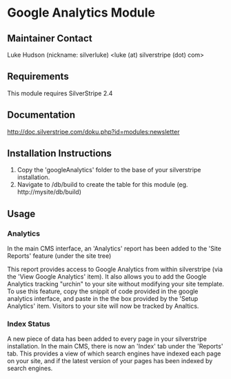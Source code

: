 # Google Analytics Module #

## Maintainer Contact ##
Luke Hudson (nickname: silverluke)
<luke (at) silverstripe (dot) com>

## Requirements ##
This module requires SilverStripe 2.4

## Documentation ##
http://doc.silverstripe.com/doku.php?id=modules:newsletter

## Installation Instructions ##
1. Copy the 'googleAnalytics' folder to the base of your silverstripe installation.
2. Navigate to /db/build to create the table for this module (eg. http://mysite/db/build)
	
## Usage ##

### Analytics ###

In the main CMS interface, an 'Analytics' report has been added to the 'Site
Reports' feature (under the site tree)

This report provides access to Google Analytics from within silverstripe (via
the 'View Google Analytics' item).  It also allows you to add the Google
Analytics tracking "urchin" to your site without modifying your site template.
To use this feature, copy the snippit of code provided in the google analytics
interface, and paste in the the box provided by the 'Setup Analytics' item.
Visitors to your site will now be tracked by Analtics.

### Index Status ###

A new piece of data has been added to every page in your silverstripe
installation.  In the main CMS, there is now an 'Index' tab under the 'Reports'
tab.  This provides a view of which search engines have indexed each page on
your site, and if the latest version of your pages has been indexed by search
engines.

